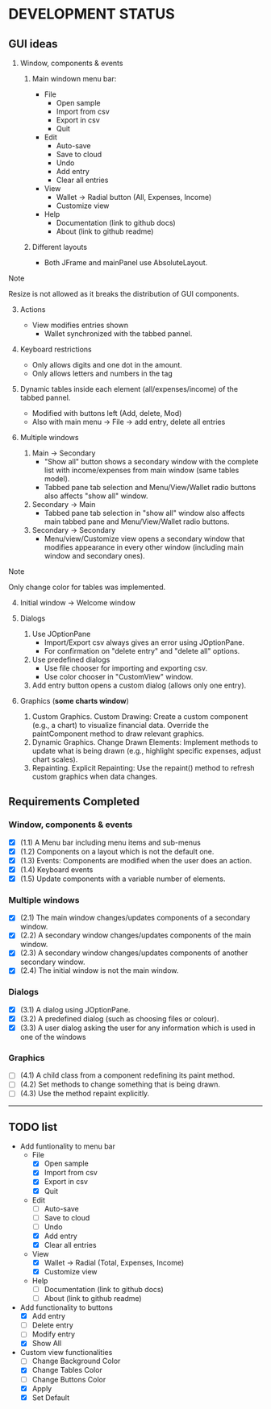 # DEVELOPMENT STATUS

## GUI ideas
1. Window, components & events
   1. Main windown menu bar:
      - File
        - Open sample
        - Import from csv
        - Export in csv
        - Quit
      - Edit
        - Auto-save
        - Save to cloud
        - Undo
        - Add entry
        - Clear all entries
      - View
        - Wallet -> Radial button (All, Expenses, Income)
        - Customize view
      - Help
        - Documentation (link to github docs)
        - About (link to github readme)
  
   2. Different layouts
      - Both JFrame and mainPanel use AbsoluteLayout.

> [!NOTE]
> Resize is not allowed as it breaks the distribution of GUI components.

   3. Actions
      - View modifies entries shown
        - Wallet synchronized with the tabbed pannel.
    
   4. Keyboard restrictions
      - Only allows digits and one dot in the amount.
      - Only allows letters and numbers in the tag
  
   5. Dynamic tables inside each element (all/expenses/income) of the tabbed pannel.
      - Modified with buttons left (Add, delete, Mod)
      - Also with main menu -> File -> add entry, delete all entries 

1. Multiple windows
   1. Main -> Secondary
      - "Show all" button shows a secondary window with the complete list with income/expenses from main window (same tables model).
      - Tabbed pane tab selection and Menu/View/Wallet radio buttons also affects "show all" window.
   2. Secondary -> Main
      - Tabbed pane tab selection in "show all" window also affects main tabbed pane and Menu/View/Wallet radio buttons.
   3. Secondary -> Secondary
      - Menu/view/Customize view opens a secondary window that modifies appearance in every other window (including main window and secondary ones).

> [!NOTE]
> Only change color for tables was implemented.

   4. Initial window -> Welcome window


3. Dialogs
   1. Use JOptionPane 
      - Import/Export csv always gives an error using JOptionPane.
      - For confirmation on "delete entry" and "delete all" options.
   2. Use predefined dialogs
      - Use file chooser for importing and exporting csv.
      - Use color chooser in "CustomView" window.
   3. Add entry button opens a custom dialog (allows only one entry).


4. Graphics (**some charts window**)
   1. Custom Graphics. Custom Drawing:
      Create a custom component (e.g., a chart) to visualize financial data.
      Override the paintComponent method to draw relevant graphics.
   2. Dynamic Graphics. Change Drawn Elements:
      Implement methods to update what is being drawn (e.g., highlight specific expenses, adjust chart scales).
   3. Repainting. Explicit Repainting:
      Use the repaint() method to refresh custom graphics when data changes.

## Requirements Completed

### Window, components & events
- [x] (1.1) A Menu bar including menu items and sub-menus
- [x] (1.2) Components on a layout which is not the default one.
- [x] (1.3) Events: Components are modified when the user does an action.
- [x] (1.4) Keyboard events
- [x] (1.5) Update components with a variable number of elements.

### Multiple windows
- [x] (2.1) The main window changes/updates components of a secondary window.
- [x] (2.2) A secondary window changes/updates components of the main window.
- [x] (2.3) A secondary window changes/updates components of another secondary window.
- [x] (2.4) The initial window is not the main window.

### Dialogs
- [x] (3.1) A dialog using JOptionPane.
- [x] (3.2) A predefined dialog (such as choosing files or colour).
- [x] (3.3) A user dialog asking the user for any information which is used in one of the 
windows

### Graphics
- [ ] (4.1) A child class from a component redefining its paint method.
- [ ] (4.2) Set methods to change something that is being drawn.
- [ ] (4.3) Use the method repaint explicitly.

--- 

## TODO list

- Add funtionality to menu bar
  - File
    - [x] Open sample
    - [x] Import from csv
    - [x] Export in csv
    - [x] Quit
  - Edit
    - [ ] Auto-save
    - [ ] Save to cloud
    - [ ] Undo
    - [x] Add entry
    - [x] Clear all entries
  - View
    - [x] Wallet -> Radial (Total, Expenses, Income)
    - [x] Customize view
  - Help
    - [ ] Documentation (link to github docs)
    - [ ] About (link to github readme)
  
- Add functionality to buttons
  - [x] Add entry
  - [ ] Delete entry
  - [ ] Modify entry
  - [x] Show All

- Custom view functionalities
  - [ ] Change Background Color
  - [x] Change Tables Color
  - [ ] Change Buttons Color
  - [x] Apply
  - [x] Set Default